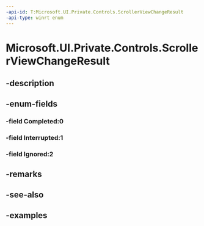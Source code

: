 ```yaml
---
-api-id: T:Microsoft.UI.Private.Controls.ScrollerViewChangeResult
-api-type: winrt enum
---
```


# Microsoft.UI.Private.Controls.ScrollerViewChangeResult

<!--
public enum ScrollerViewChangeResult
-->


## -description

## -enum-fields

### -field Completed:0

### -field Interrupted:1

### -field Ignored:2

## -remarks

## -see-also

## -examples


